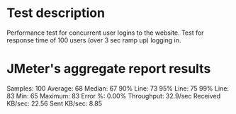 # Test description
Performance test for concurrent user logins to the website.
Test for response time of 100 users (over 3 sec ramp up) logging in.

# JMeter's aggregate report results
Samples: 100
Average: 68
Median: 67
90% Line: 73
95% Line: 75
99% Line: 83
Min: 65
Maximum: 83
Error %: 0.00%
Throughput: 32.9/sec
Received KB/sec: 22.56
Sent KB/sec: 8.85
